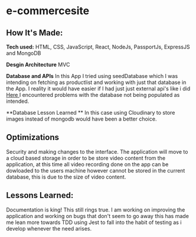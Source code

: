 # e-commercesite

## How It's Made:

**Tech used:** HTML, CSS, JavaScript, React,  NodeJs, PassportJs, ExpressJS and MongoDB

**Desgin Architecture** MVC

**Database and APIs** In this App I tried using seedDatabase which I was intending on fetching as productlist and working with just that database in the App. I reality it would have easier if I had just just external api's like i did <a href= "https://github.com/Felicia-Mayeyane/PantryPal-App"> Here </a> I encountered problems with the database not being populated as intended.

**Database Lesson Learned ** In this case using Cloudinary to store  images instead of mongodb would have been a better choice.

## Optimizations

Security and making changes to the interface. The application will move to a cloud based storage in order to be store video content from the application, at this time all video recording done on the app can be dowloaded to the users machine however cannot be stored in the current database, this is due to the size of video content.



## Lessons Learned:

Documentation is king! This still rings true. I am working on improving the application and working on bugs that don't seem to go away this has made me lean more towards TDD using Jest to fall into the habit of testing as i develop whenever the need arises. 
